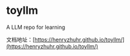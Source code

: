 # toyllm
A LLM repo for learning

文档地址：[https://henryzhuhr.github.io/toyllm/](https://henryzhuhr.github.io/toyllm/)